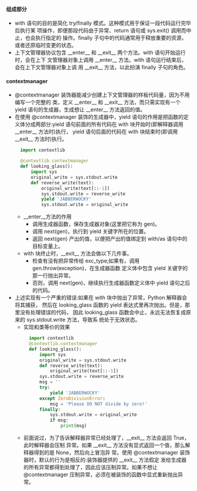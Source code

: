 
#### 组成部分
- with 语句的目的是简化 try/finally 模式。这种模式用于保证一段代码运行完毕后执行某 项操作，即便那段代码由于异常、return 语句或 sys.exit() 调用而中止，也会执行指定的 操作。finally 子句中的代码通常用于释放重要的资源，或者还原临时变更的状态。
- 上下文管理器协议包含 \_\_enter__ 和 \_\_exit__ 两个方法。with 语句开始运行时，会在上下 文管理器对象上调用 \_\_enter__ 方法。with 语句运行结束后，会在上下文管理器对象上调 用 \_\_exit__ 方法，以此扮演 finally 子句的角色。
#### contextmanager
- @contextmanager 装饰器能减少创建上下文管理器的样板代码量，因为不用编写一个完整的 类，定义 \_\_enter__ 和 \_\_exit__ 方法，而只需实现有一个 yield 语句的生成器，生成想让 \_\_enter__ 方法返回的值。
- 在使用 @contextmanager 装饰的生成器中，yield 语句的作用是把函数的定义体分成两部分:yield 语句前面的所有代码在 with 块开始时(即解释器调用 \_\_enter__ 方法时)执行， yield 语句后面的代码在 with 块结束时(即调用 \_\_exit__ 方法时)执行。
  ~~~python
    import contextlib

    @contextlib.contextmanager
    def looking_glass():
        import sys
        original_write = sys.stdout.write
        def reverse_write(text):
            original_write(text[::-1])
            sys.stdout.write = reverse_write
            yield 'JABBERWOCKY'
            sys.stdout.write = original_write
    ~~~
  - \_\_enter__方法的作用
    - 调用生成器函数，保存生成器对象(这里把它称为 gen)。
    - 调用 next(gen)，执行到 yield 关键字所在的位置。
    - 返回 next(gen) 产出的值，以便把产出的值绑定到 with/as 语句中的目标变量上。
  - with 块终止时，\_\_exit__ 方法会做以下几件事。
    - 检查有没有把异常传给 exc_type;如果有，调用 gen.throw(exception)，在生成器函数 定义体中包含 yield 关键字的那一行抛出异常。
    - 否则，调用 next(gen)，继续执行生成器函数定义体中 yield 语句之后的代码。
- 上述实现有一个严重的错误:如果在 with 块中抛出了异常，Python 解释器会将其捕获， 然后在 looking_glass 函数的 yield 表达式里再次抛出。但是，那里没有处理错误的代码， 因此 looking_glass 函数会中止，永远无法恢复成原来的 sys.stdout.write 方法，导致系 统处于无效状态。
  - 实现和类等价的效果
    ~~~python 
      import contextlib
      @contextlib.contextmanager
      def looking_glass():
          import sys
          original_write = sys.stdout.write
          def reverse_write(text):
              original_write(text[::-1])
          sys.stdout.write = reverse_write 
          msg = ''
          try:
              yield 'JABBERWOCKY'
          except ZeroDivisionError:
              msg = 'Please DO NOT divide by zero!'
          finally:
              sys.stdout.write = original_write
              if msg:
                  print(msg)
    ~~~
  - 前面说过，为了告诉解释器异常已经处理了，\_\_exit__ 方法会返回 True，此时解释器会压制 异常。如果 \_\_exit__ 方法没有显式返回一个值，那么解释器得到的是 None，然后向上冒泡异 常。使用 @contextmanager 装饰器时，默认的行为是相反的:装饰器提供的 \_\_exit__ 方法假定 发给生成器的所有异常都得到处理了，因此应该压制异常。如果不想让 @contextmanager 压制异常，必须在被装饰的函数中显式重新抛出异常。
